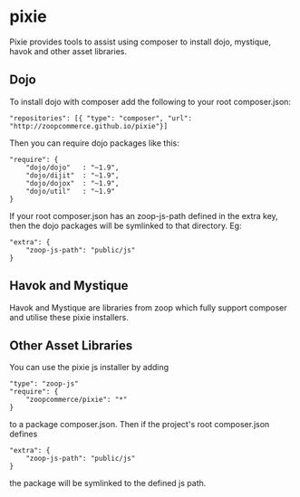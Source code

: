 pixie
=====

Pixie provides tools to assist using composer to install dojo, mystique, havok and other asset libraries.

Dojo
----

To install dojo with composer add the following to your root composer.json:

    "repositories": [{ "type": "composer", "url": "http://zoopcommerce.github.io/pixie"}]

Then you can require dojo packages like this:

    "require": {
        "dojo/dojo"   : "~1.9",
        "dojo/dijit"  : "~1.9",
        "dojo/dojox"  : "~1.9",
        "dojo/util"   : "~1.9"
    }

If your root composer.json has an zoop-js-path defined in the extra key, then the dojo packages will be symlinked to that directory. Eg:

    "extra": {
        "zoop-js-path": "public/js"
    }

Havok and Mystique
------------------

Havok and Mystique are libraries from zoop which fully support composer and utilise these pixie installers.

Other Asset Libraries
---------------------

You can use the pixie js installer by adding

    "type": "zoop-js"
    "require": {
        "zoopcommerce/pixie": "*"
    }

to a package composer.json. Then if the project's root composer.json defines

    "extra": {
        "zoop-js-path": "public/js"
    }

the package will be symlinked to the defined js path.
